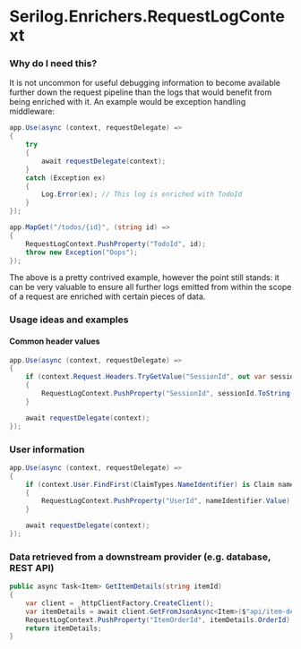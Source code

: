 # Serilog.Enrichers.RequestLogContext

### Why do I need this?

It is not uncommon for useful debugging information to become available further down the request pipeline than the logs that would benefit from being enriched with it. An example would be exception handling middleware:

``` cs
app.Use(async (context, requestDelegate) =>
{
    try
    {
        await requestDelegate(context);
    }
    catch (Exception ex)
    {
        Log.Error(ex); // This log is enriched with TodoId
    }
});

app.MapGet("/todos/{id}", (string id) =>
{
    RequestLogContext.PushProperty("TodoId", id);
    throw new Exception("Oops");
});
```

The above is a pretty contrived example, however the point still stands: it can be very valuable to ensure all further logs emitted from within the scope of a request are enriched with certain pieces of data.

### Usage ideas and examples

#### Common header values

``` cs
app.Use(async (context, requestDelegate) =>
{
    if (context.Request.Headers.TryGetValue("SessionId", out var sessionId))
    {
        RequestLogContext.PushProperty("SessionId", sessionId.ToString());
    }

    await requestDelegate(context);
});
```

### User information

``` cs
app.Use(async (context, requestDelegate) =>
{
    if (context.User.FindFirst(ClaimTypes.NameIdentifier) is Claim nameIdentifier)
    {
        RequestLogContext.PushProperty("UserId", nameIdentifier.Value);
    }

    await requestDelegate(context);
});
```

### Data retrieved from a downstream provider (e.g. database, REST API)

``` cs
public async Task<Item> GetItemDetails(string itemId)
{
    var client = _httpClientFactory.CreateClient();
    var itemDetails = await client.GetFromJsonAsync<Item>($"api/item-details/{itemId}");
    RequestLogContext.PushProperty("ItemOrderId", itemDetails.OrderId);
    return itemDetails;
}
```